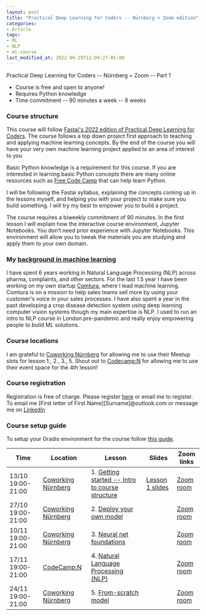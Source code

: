 ```yaml
---
layout: post
title: "Practical Deep Learning for Coders -- Nürnberg + Zoom edition"
categories:
- Article
tags:
- ML
- NLP
- ml-course
last_modified_at: 2022-09-29T12:09:27-05:00
---
```


Practical Deep Learning for Coders -- Nürnberg + Zoom -- Part 1

- Course is free and open to anyone!
- Requires Python knowledge
- Time commitment -- 90 minutes a week -- 8 weeks

###  Course structure

This course will follow [Fastai's 2022 edition of Practical Deep Learning for Coders](https://course.fast.ai/). The course follows a top down project first approach to teaching and applying machine learning concepts. By the end of the course you will have your very own machine learning project applied to an area of interest to you

Basic Python knowledge is a requirement for this course. If you are interested in learning basic Python concepts there are many online resources such as [Free Code Camp](https://www.youtube.com/watch?v=rfscVS0vtbw) that can help learn Python.

I will be following the Fastai syllabus, explaining the concepts coming up in the lessons myself, and helping you with your project to make sure you build something. I will try my best to empower you to build a project. 

The course requires a biweekly commitment of 90 minutes. In the first lesson I will explain how the interactive course environment, Jupyter Notebooks. You don’t need prior experience with Jupyter Notebooks. This environment will allow you to tweak the materials you are studying and apply them to your own domain.

### My [background in machine learning](https://www.linkedin.com/in/christiaan-swart-51a68967/)

I have spent 6 years working in Natural Language Processing (NLP) across pharma, complaints, and other sectors. For the last 1.5 year I have been working on my own startup [Comtura](https://comtura.ai/), where I lead machine learning. Comtura is on a mission to help sales teams sell more by using your customer's voice in your sales processes. I have also spent a year in the past developing a crop disease detection system using deep learning computer vision systems though my main expertise is NLP. I used to run an intro to NLP course in London pre-pandemic and really enjoy empowering people to build ML solutions.


### Course locations
I am grateful to [Coworking Nürnberg](https://coworking-nuernberg.de/) for allowing me to use their Meetup slots for lesson 1., 2., 3., 5. Shout out to [Codecamp:N](https://www.codecamp-n.com/) for allowing me to use their event space for the 4th lesson!

### Course registration
Registration is free of charge. Please register [here](https://allevents.in/n%C3%BCrnberg/n%C3%BCrnberg-machine-learning-course/80002533942311) or email me to register. To email me [First letter of First Name][Surname]@outlook.com or message me on [LinkedIn](https://www.linkedin.com/in/christiaan-swart-51a68967/)

### Course setup guide
To setup your Gradio environment for the course follow [this guide](https://useml.net/posts/2022/09/27/nurnberg-ml-course-setup-guide.html).

| Time              | Location                                            | Lesson                                                                                         | Slides                                                                                                                  | Zoom links                                         |
|-------------------|-----------------------------------------------------|------------------------------------------------------------------------------------------------|-------------------------------------------------------------------------------------------------------------------------|----------------------------------------------------|
| 13/10 19:00-21:00 | [Coworking Nürnberg](https://g.page/cwnue?share)    | 1. [Getting started -- Intro to course structure](https://course.fast.ai/Lessons/lesson1.html) | [Lesson 1 slides](https://docs.google.com/presentation/d/1N_HMz-Ub-VESM5jNz2oxnDMJDF_Q8-IqnPN8FytoR5Q/edit?usp=sharing) | [Zoom room](https://us02web.zoom.us/j/81696906237) |
| 27/10 19:00-21:00 | [Coworking Nürnberg](https://g.page/cwnue?share)    | 2. [Deploy your own model](https://course.fast.ai/Lessons/lesson2.html)                        |                                                                                                                         | [Zoom room](https://us02web.zoom.us/j/81696906237) |
| 10/11 19:00-21:00 | [Coworking Nürnberg](https://g.page/cwnue?share)    | 3. [Neural net foundations](https://course.fast.ai/Lessons/lesson3.html)                       |                                                                                                                         | [Zoom room](https://us02web.zoom.us/j/81696906237) |
| 17/11 19:00-21:00 | [CodeCamp:N](https://goo.gl/maps/B5n4pWYeZgqqwUYWA) | 4. [Natural Language Processing (NLP)](https://course.fast.ai/Lessons/lesson4.html)            |                                                                                                                         | [Zoom room](https://us02web.zoom.us/j/81696906237) |
| 24/11 19:00-21:00 | [Coworking Nürnberg](https://g.page/cwnue?share)    | 5. [From-scratch model](https://course.fast.ai/Lessons/lesson5.html)                           |                                                                                                                         | [Zoom room](https://us02web.zoom.us/j/81696906237) |

